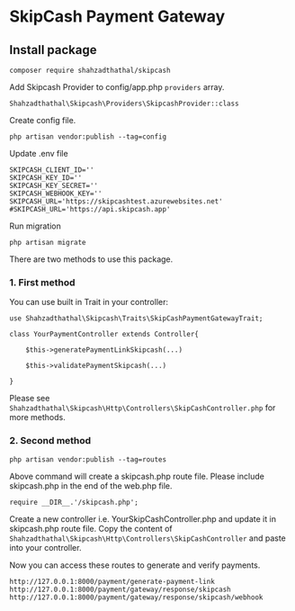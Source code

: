 # SkipCash Payment Gateway

## Install package

`composer require shahzadthathal/skipcash`

Add Skipcash Provider to config/app.php `providers` array.

`Shahzadthathal\Skipcash\Providers\SkipcashProvider::class`

Create config file.

`php artisan vendor:publish --tag=config`

Update .env file

```
SKIPCASH_CLIENT_ID=''
SKIPCASH_KEY_ID=''
SKIPCASH_KEY_SECRET=''
SKIPCASH_WEBHOOK_KEY=''
SKIPCASH_URL='https://skipcashtest.azurewebsites.net'
#SKIPCASH_URL='https://api.skipcash.app'
```

Run migration

`php artisan migrate`


There are two methods to use this package.

### 1. First method

You can use built in Trait in your controller:

```
use Shahzadthathal\Skipcash\Traits\SkipCashPaymentGatewayTrait;

class YourPaymentController extends Controller{

    $this->generatePaymentLinkSkipcash(...)

    $this->validatePaymentSkipcash(...)

}
```
Please see `Shahzadthathal\Skipcash\Http\Controllers\SkipCashController.php` for more methods.

### 2. Second method

`php artisan vendor:publish --tag=routes`

Above command will create a skipcash.php route file.
Please include skipcash.php in the end of the web.php file.

`require __DIR__.'/skipcash.php';`


Create a new controller i.e. YourSkipCashController.php and update it in skipcash.php route file. Copy the content of `Shahzadthathal\Skipcash\Http\Controllers\SkipCashController` and paste into your controller.

Now you can access these routes to generate and verify payments.

```
http://127.0.0.1:8000/payment/generate-payment-link
http://127.0.0.1:8000/payment/gateway/response/skipcash
http://127.0.0.1:8000/payment/gateway/response/skipcash/webhook
```

